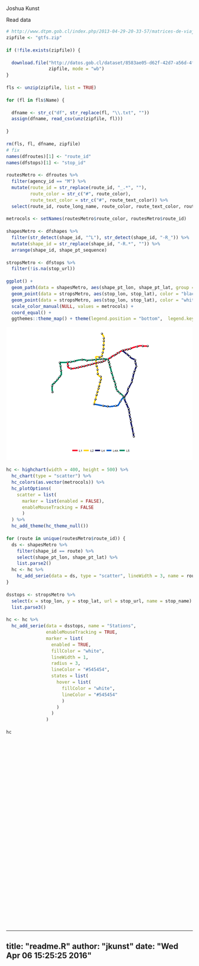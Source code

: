 # 
Joshua Kunst  




Read data



```r
# http://www.dtpm.gob.cl/index.php/2013-04-29-20-33-57/matrices-de-viaje
zipfile <- "gtfs.zip"

if (!file.exists(zipfile)) {
  
  download.file("http://datos.gob.cl/dataset/8583ae05-d62f-42d7-a56d-4f865711b65a/resource/dc31a5c7-e717-4b9d-a9a6-93b4d4d2aaca/download/gtfsv17.zip",
                zipfile, mode = "wb")
}
  
fls <- unzip(zipfile, list = TRUE)

for (fl in fls$Name) {
  
  dfname <- str_c("df", str_replace(fl, "\\.txt", ""))
  assign(dfname, read_csv(unz(zipfile, fl)))
  
}

rm(fls, fl, dfname, zipfile)
# fix
names(dfroutes)[1] <- "route_id"
names(dfstops)[1] <- "stop_id"

routesMetro <- dfroutes %>%
  filter(agency_id == "M") %>% 
  mutate(route_id = str_replace(route_id, "_.*", ""),
         route_color = str_c("#", route_color),
         route_text_color = str_c("#", route_text_color)) %>% 
  select(route_id, route_long_name, route_color, route_text_color, route_url)

metrocols <- setNames(routesMetro$route_color, routesMetro$route_id)

shapesMetro <- dfshapes %>% 
  filter(str_detect(shape_id, "^L"), str_detect(shape_id, "-R_")) %>% 
  mutate(shape_id = str_replace(shape_id, "-R.*", "")) %>%
  arrange(shape_id, shape_pt_sequence)

stropsMetro <- dfstops %>% 
  filter(!is.na(stop_url))

ggplot() + 
  geom_path(data = shapesMetro, aes(shape_pt_lon, shape_pt_lat, group = shape_id, color = shape_id), size = 2) + 
  geom_point(data = stropsMetro, aes(stop_lon, stop_lat), color = "black", size = 2) + 
  geom_point(data = stropsMetro, aes(stop_lon, stop_lat), color = "white", size = 1) +
  scale_color_manual(NULL, values = metrocols) + 
  coord_equal() + 
  ggthemes::theme_map() + theme(legend.position = "bottom",  legend.key = element_blank())
```

![](readme_files/figure-html/unnamed-chunk-2-1.png)

```r
hc <- highchart(width = 400, height = 500) %>%
  hc_chart(type = "scatter") %>% 
  hc_colors(as.vector(metrocols)) %>% 
  hc_plotOptions(
    scatter = list(
      marker = list(enabled = FALSE),
      enableMouseTracking = FALSE
      )
  ) %>% 
  hc_add_theme(hc_theme_null())

for (route in unique(routesMetro$route_id)) {
  ds <- shapesMetro %>% 
    filter(shape_id == route) %>%
    select(shape_pt_lon, shape_pt_lat) %>% 
    list.parse2()
  hc <- hc %>%
    hc_add_serie(data = ds, type = "scatter", lineWidth = 3, name = route)
}

dsstops <- stropsMetro %>% 
  select(x = stop_lon, y = stop_lat, url = stop_url, name = stop_name) %>% 
  list.parse3()

hc <- hc %>% 
  hc_add_serie(data = dsstops, name = "Stations",
               enableMouseTracking = TRUE,
               marker = list(
                 enabled = TRUE,
                 fillColor = "white",
                 lineWidth = 1,
                 radius = 3,
                 lineColor = "#545454",
                 states = list(
                   hover = list(
                     fillColor = "white",
                     lineColor = "#545454"
                     )
                   )
                 )
               )
               
hc
```

<!--html_preserve--><div id="htmlwidget-2934" style="width:400px;height:500px;" class="highchart html-widget"></div>
<script type="application/json" data-for="htmlwidget-2934">{"x":{"hc_opts":{"title":{"text":null},"credits":{"enabled":false},"exporting":{"enabled":false},"plotOptions":{"series":{"turboThreshold":0},"scatter":{"marker":{"enabled":false},"enableMouseTracking":false}},"chart":{"type":"scatter"},"colors":["#FA0727","#FFD400","#1A1D6A","#0A5FCA","#008A63"],"series":[{"data":[[-70.545172,-33.407905],[-70.550184,-33.408306],[-70.553292,-33.408406],[-70.556149,-33.407855],[-70.558905,-33.407554],[-70.561662,-33.407454],[-70.56522,-33.408306],[-70.568729,-33.409208],[-70.570333,-33.409609],[-70.574543,-33.410912],[-70.578703,-33.412115],[-70.581058,-33.412867],[-70.583264,-33.413769],[-70.584366,-33.41432],[-70.586371,-33.414771],[-70.589479,-33.415323],[-70.591584,-33.415874],[-70.595694,-33.416576],[-70.598651,-33.417327],[-70.601407,-33.418179],[-70.605818,-33.419884],[-70.608574,-33.422139],[-70.610579,-33.422891],[-70.612484,-33.423592],[-70.614288,-33.425447],[-70.616293,-33.427151],[-70.6192,-33.428304],[-70.621957,-33.429757],[-70.624112,-33.431311],[-70.626518,-33.433165],[-70.62742,-33.434018],[-70.629575,-33.435321],[-70.633534,-33.436975],[-70.635188,-33.437175],[-70.636642,-33.437626],[-70.638496,-33.438829],[-70.640551,-33.440232],[-70.641754,-33.441135],[-70.643208,-33.442087],[-70.645714,-33.442638],[-70.647318,-33.443139],[-70.650425,-33.443791],[-70.654836,-33.444844],[-70.656289,-33.445245],[-70.660299,-33.446097],[-70.663757,-33.446999],[-70.667566,-33.447951],[-70.668669,-33.448101],[-70.670523,-33.448703],[-70.67318,-33.449404],[-70.674433,-33.449655],[-70.676588,-33.450257],[-70.679144,-33.450908],[-70.680698,-33.45156],[-70.682552,-33.452011],[-70.686161,-33.452913],[-70.687965,-33.453264],[-70.692476,-33.454066],[-70.695784,-33.455018],[-70.699693,-33.45602],[-70.701147,-33.456271],[-70.705958,-33.457173],[-70.711021,-33.458426],[-70.715782,-33.457975],[-70.721646,-33.456221],[-70.722448,-33.454567],[-70.722749,-33.45156],[-70.72315,-33.448402],[-70.7233,-33.444192]],"type":"scatter","lineWidth":3,"name":"L1"},{"data":[[-70.664305,-33.537459],[-70.662434,-33.530153],[-70.661543,-33.526499],[-70.65985,-33.520975],[-70.65887,-33.517143],[-70.657444,-33.512421],[-70.656999,-33.510104],[-70.655662,-33.505917],[-70.654771,-33.502441],[-70.653702,-33.499323],[-70.653167,-33.497274],[-70.65192,-33.492997],[-70.651029,-33.488809],[-70.649514,-33.482661],[-70.648267,-33.479988],[-70.649603,-33.476156],[-70.652811,-33.474909],[-70.654593,-33.47375],[-70.656108,-33.471434],[-70.656464,-33.469919],[-70.656553,-33.46386],[-70.65691,-33.460385],[-70.656732,-33.457623],[-70.657177,-33.455841],[-70.658157,-33.454237],[-70.658603,-33.4529],[-70.659583,-33.450138],[-70.660207,-33.447732],[-70.660474,-33.446128],[-70.66083,-33.44399],[-70.660117,-33.441673],[-70.65985,-33.439624],[-70.65985,-33.438109],[-70.660296,-33.435347],[-70.660652,-33.432852],[-70.659583,-33.431516],[-70.656732,-33.431516],[-70.652633,-33.432674],[-70.64996,-33.432941],[-70.64791,-33.43205],[-70.647108,-33.429644],[-70.646128,-33.426259],[-70.645415,-33.424209],[-70.64497,-33.422427],[-70.644435,-33.420823],[-70.643812,-33.418507],[-70.643791,-33.417228],[-70.643603,-33.41407],[-70.643377,-33.409409],[-70.643227,-33.405688],[-70.642926,-33.401741],[-70.642738,-33.396816],[-70.642588,-33.392907],[-70.642475,-33.390952],[-70.642325,-33.388847],[-70.64255,-33.387546],[-70.643142,-33.385882],[-70.646911,-33.380389]],"type":"scatter","lineWidth":3,"name":"L2"},{"data":[[-70.575997,-33.609465],[-70.57671,-33.605188],[-70.577155,-33.602069],[-70.579026,-33.592981],[-70.579828,-33.589239],[-70.581878,-33.579081],[-70.582412,-33.576497],[-70.583571,-33.569369],[-70.584996,-33.562686],[-70.585264,-33.560637],[-70.586155,-33.556181],[-70.5866,-33.55333],[-70.587135,-33.549944],[-70.587313,-33.548429],[-70.587669,-33.546915],[-70.592748,-33.535777],[-70.596758,-33.526154],[-70.596134,-33.519471],[-70.593907,-33.516798],[-70.591055,-33.513501],[-70.590164,-33.510828],[-70.589541,-33.50869],[-70.588917,-33.503967],[-70.587046,-33.500047],[-70.584105,-33.495324],[-70.58063,-33.4898],[-70.580274,-33.487929],[-70.579472,-33.484186],[-70.578937,-33.481335],[-70.57867,-33.479731],[-70.577512,-33.47492],[-70.576175,-33.468771],[-70.57475,-33.464762],[-70.573858,-33.462445],[-70.572255,-33.458792],[-70.571274,-33.455406],[-70.57074,-33.453268],[-70.571274,-33.449614],[-70.572076,-33.445961],[-70.572878,-33.440437],[-70.573324,-33.438209],[-70.577779,-33.436427],[-70.581343,-33.434734],[-70.583482,-33.433309],[-70.58464,-33.431437],[-70.591144,-33.426091],[-70.596936,-33.421903],[-70.60148,-33.418161]],"type":"scatter","lineWidth":3,"name":"L4"},{"data":[[-70.664368,-33.537381],[-70.654744,-33.539431],[-70.643696,-33.541213],[-70.636835,-33.542193],[-70.634162,-33.542549],[-70.629083,-33.543084],[-70.619994,-33.541926],[-70.616074,-33.541124],[-70.612866,-33.540767],[-70.610817,-33.539609],[-70.605471,-33.531055],[-70.602085,-33.525709],[-70.600124,-33.523927],[-70.598075,-33.522501],[-70.596026,-33.519561]],"type":"scatter","lineWidth":3,"name":"L4A"},{"data":[[-70.596703,-33.526387],[-70.598373,-33.522644],[-70.59971,-33.519704],[-70.60118,-33.517833],[-70.602584,-33.516095],[-70.606593,-33.512888],[-70.61067,-33.509613],[-70.612674,-33.507809],[-70.614479,-33.505269],[-70.616016,-33.498252],[-70.617018,-33.493842],[-70.61762,-33.49157],[-70.618555,-33.487092],[-70.619624,-33.485555],[-70.620694,-33.483484],[-70.621696,-33.479674],[-70.622298,-33.477469],[-70.623567,-33.472591],[-70.625171,-33.467111],[-70.62751,-33.458691],[-70.628847,-33.453679],[-70.629849,-33.449669],[-70.63045,-33.447063],[-70.631386,-33.443788],[-70.63172,-33.442786],[-70.632589,-33.43891],[-70.633742,-33.437097],[-70.644518,-33.436596],[-70.680404,-33.440355],[-70.685316,-33.438751],[-70.690879,-33.43825],[-70.697996,-33.439052],[-70.707318,-33.441458],[-70.71203,-33.442661],[-70.723357,-33.444214],[-70.726615,-33.444465],[-70.740799,-33.444715],[-70.740649,-33.445718],[-70.739596,-33.44647],[-70.739496,-33.447121],[-70.738995,-33.452634],[-70.737942,-33.462759],[-70.73729,-33.467921],[-70.73729,-33.470628],[-70.73699,-33.47168],[-70.745109,-33.481855],[-70.747916,-33.485614],[-70.752878,-33.489974],[-70.754682,-33.491929],[-70.757038,-33.493683],[-70.757639,-33.49654],[-70.757339,-33.504008],[-70.757288,-33.510473]],"type":"scatter","lineWidth":3,"name":"L5"},{"data":[{"x":-70.617531,"y":-33.491585,"url":"http://www.metro.cl/estacion/camino-agricola","name":"Camino Agrícola"},{"x":-70.692436,"y":-33.454113,"url":"http://www.metro.cl/estacion/san-alberto-hurtado","name":"San Alberto Hurtado"},{"x":-70.589453,"y":-33.415325,"url":"http://www.metro.cl/estacion/alcantara","name":"Alcántara"},{"x":-70.659823,"y":-33.438254,"url":"http://www.metro.cl/estacion/santa-ana-l2","name":"Santa Ana"},{"x":-70.646821,"y":-33.380429,"url":"http://www.metro.cl/estacion/vespucio-norte","name":"Vespucio Norte"},{"x":-70.633527,"y":-33.437036,"url":"http://www.metro.cl/estacion/baquedano-l1","name":"Baquedano"},{"x":-70.644524,"y":-33.436611,"url":"http://www.metro.cl/estacion/bellas-artes","name":"Bellas Artes"},{"x":-70.584641,"y":-33.431484,"url":"http://www.metro.cl/estacion/francisco-bilbao","name":"Francisco Bilbao"},{"x":-70.707321,"y":-33.441505,"url":"http://www.metro.cl/estacion/blanqueado","name":"Blanqueado"},{"x":-70.739017,"y":-33.452669,"url":"http://www.metro.cl/estacion/barrancas","name":"Barrancas"},{"x":-70.757567,"y":-33.496645,"url":"http://www.metro.cl/estacion/santiago-bueras","name":"Santiago Bueras"},{"x":-70.6525,"y":-33.432716,"url":"http://www.metro.cl/estacion/cal-y-canto","name":"Cal y Canto"},{"x":-70.644974,"y":-33.422554,"url":"http://www.metro.cl/estacion/cerro-blanco","name":"Cerro Blanco"},{"x":-70.643562,"y":-33.414074,"url":"http://www.metro.cl/estacion/cementerios","name":"Cementerios"},{"x":-70.650391,"y":-33.443809,"url":"http://www.metro.cl/estacion/universidad-de-chile","name":"Universidad de Chile"},{"x":-70.65686,"y":-33.510162,"url":"http://www.metro.cl/estacion/ciudad-del-nino","name":"Ciudad del Niño"},{"x":-70.590973,"y":-33.426224,"url":"http://www.metro.cl/estacion/cristobal-colon","name":"Cristóbal Colón"},{"x":-70.619652,"y":-33.485641,"url":"http://www.metro.cl/estacion/carlos-valdovinos","name":"Carlos Valdovinos"},{"x":-70.65464,"y":-33.502556,"url":"http://www.metro.cl/estacion/departamental","name":"Departamental"},{"x":-70.642677,"y":-33.396801,"url":"http://www.metro.cl/estacion/dorsal","name":"Dorsal"},{"x":-70.752848,"y":-33.489991,"url":"http://www.metro.cl/estacion/del-sol","name":"Del Sol"},{"x":-70.583611,"y":-33.569405,"url":"http://www.metro.cl/estacion/el-parron","name":"Elisa Correa"},{"x":-70.699669,"y":-33.456047,"url":"http://www.metro.cl/estacion/ecuador","name":"Ecuador"},{"x":-70.570732,"y":-33.453278,"url":"http://www.metro.cl/estacion/plaza-egana","name":"Plaza Egaña"},{"x":-70.643135,"y":-33.405731,"url":"http://www.metro.cl/estacion/einstein","name":"Einstein"},{"x":-70.679169,"y":-33.45097,"url":"http://www.metro.cl/estacion/estacion-central","name":"Estación Central"},{"x":-70.58325,"y":-33.413752,"url":"http://www.metro.cl/estacion/escuela-militar","name":"Escuela Militar"},{"x":-70.661423,"y":-33.526531,"url":"http://www.metro.cl/estacion/el-llano","name":"El Parrón"},{"x":-70.649632,"y":-33.476217,"url":"http://www.metro.cl/estacion/franklin","name":"Franklin"},{"x":-70.57309,"y":-33.439163,"url":"http://www.metro.cl/estacion/principe-de-gales","name":"Príncipe de Gales"},{"x":-70.690838,"y":-33.438262,"url":"http://www.metro.cl/estacion/gruta-de-lourdes","name":"Gruta de Lourdes"},{"x":-70.595688,"y":-33.416611,"url":"http://www.metro.cl/estacion/el-golf","name":"El Golf"},{"x":-70.556213,"y":-33.407904,"url":"http://www.metro.cl/estacion/hernando-magallanes","name":"Hernando de Magallanes"},{"x":-70.582375,"y":-33.576462,"url":"http://www.metro.cl/estacion/hospital-sotero-del-rio","name":"Hospital Sótero del Río"},{"x":-70.628773,"y":-33.453766,"url":"http://www.metro.cl/estacion/irarrazaval","name":"Irarrázaval"},{"x":-70.586562,"y":-33.553356,"url":"http://www.metro.cl/estacion/san-jose-de-la-estrella","name":"San José de la Estrella"},{"x":-70.605499,"y":-33.531105,"url":"http://www.metro.cl/estacion/santa-julia","name":"Santa Julia"},{"x":-70.673203,"y":-33.449467,"url":"http://www.metro.cl/estacion/union-latinoamericana","name":"Unión Latino Americana"},{"x":-70.664251,"y":-33.537443,"url":"http://www.metro.cl/estacion/la-cisterna-l2","name":"La Cisterna"},{"x":-70.545109,"y":-33.407895,"url":"http://www.metro.cl/estacion/los-dominicos","name":"Los Dominicos"},{"x":-70.60859,"y":-33.422164,"url":"http://www.metro.cl/estacion/los-leones","name":"Los Leones"},{"x":-70.599652,"y":-33.519822,"url":"http://www.metro.cl/estacion/bellavista-de-la-florida","name":"Bellavista de la Florida"},{"x":-70.615967,"y":-33.541138,"url":"http://www.metro.cl/estacion/la-granja","name":"La Granja"},{"x":-70.66036,"y":-33.446108,"url":"http://www.metro.cl/estacion/los-heroes-l1","name":"Los Héroes"},{"x":-70.649445,"y":-33.482703,"url":"http://www.metro.cl/estacion/elisa-correa","name":"El Llano"},{"x":-70.654811,"y":-33.444857,"url":"http://www.metro.cl/estacion/la-moneda","name":"La Moneda"},{"x":-70.658707,"y":-33.5172,"url":"http://www.metro.cl/estacion/lo-ovalle","name":"Lo Ovalle"},{"x":-70.578712,"y":-33.479797,"url":"http://www.metro.cl/estacion/los-presidentes","name":"Los Presidentes"},{"x":-70.585289,"y":-33.560627,"url":"http://www.metro.cl/estacion/los-quillayes","name":"Los Quillayes"},{"x":-70.705963,"y":-33.457157,"url":"http://www.metro.cl/estacion/las-rejas","name":"Las Rejas"},{"x":-70.738066,"y":-33.462563,"url":"http://www.metro.cl/estacion/laguna-sur","name":"Laguna Sur"},{"x":-70.587074,"y":-33.500034,"url":"http://www.metro.cl/estacion/las-torres","name":"Las Torres"},{"x":-70.653107,"y":-33.497272,"url":"http://www.metro.cl/estacion/lo-vial","name":"Lo Vial"},{"x":-70.606583,"y":-33.512936,"url":"http://www.metro.cl/estacion/mirador","name":"Mirador"},{"x":-70.589485,"y":-33.508785,"url":"http://www.metro.cl/estacion/macul","name":"Macul"},{"x":-70.577194,"y":-33.602119,"url":"http://www.metro.cl/estacion/las-mercedes","name":"Las Mercedes"},{"x":-70.619209,"y":-33.428341,"url":"http://www.metro.cl/estacion/manuel-montt","name":"Manuel Montt"},{"x":-70.568734,"y":-33.409251,"url":"http://www.metro.cl/estacion/manquehue","name":"Manquehue"},{"x":-70.745165,"y":-33.481816,"url":"http://www.metro.cl/estacion/monte-tabor","name":"Monte Tabor"},{"x":-70.722687,"y":-33.451546,"url":"http://www.metro.cl/estacion/neptuno","name":"Neptuno"},{"x":-70.625186,"y":-33.46719,"url":"http://www.metro.cl/estacion/nuble","name":"Ñuble"},{"x":-70.573792,"y":-33.462456,"url":"http://www.metro.cl/estacion/los-orientales","name":"Los Orientales"},{"x":-70.740043,"y":-33.475394,"url":"http://www.metro.cl/estacion/las-parcelas","name":"Las Parcelas"},{"x":-70.63163,"y":-33.442787,"url":"http://www.metro.cl/estacion/parque-bustamante","name":"Parque Bustamante"},{"x":-70.612663,"y":-33.507812,"url":"http://www.metro.cl/estacion/pedrero","name":"Pedrero"},{"x":-70.579704,"y":-33.589287,"url":"http://www.metro.cl/estacion/protectora-de-la-infancia","name":"Protectora de la Infancia"},{"x":-70.715775,"y":-33.457981,"url":"http://www.metro.cl/estacion/pajaritos","name":"Pajaritos"},{"x":-70.75723,"y":-33.510522,"url":"http://www.metro.cl/estacion/plaza-maipu","name":"Plaza de Maipú"},{"x":-70.575905,"y":-33.609547,"url":"http://www.metro.cl/estacion/plaza-puente-alto","name":"Plaza de Puente Alto"},{"x":-70.656868,"y":-33.460464,"url":"http://www.metro.cl/estacion/parque-ohiggins","name":"Parque O`higgins"},{"x":-70.716412,"y":-33.443298,"url":"http://www.metro.cl/estacion/lo-prado","name":"Lo Prado"},{"x":-70.647064,"y":-33.42963,"url":"http://www.metro.cl/estacion/patronato","name":"Patronato"},{"x":-70.740722,"y":-33.44483,"url":"http://www.metro.cl/estacion/pudahuel","name":"Pudahuel"},{"x":-70.614273,"y":-33.425465,"url":"http://www.metro.cl/estacion/pedro-de-valdivia","name":"Pedro de Valdivia"},{"x":-70.650551,"y":-33.43726,"url":"http://www.metro.cl/estacion/plaza-de-armas","name":"Plaza de Armas"},{"x":-70.680357,"y":-33.440282,"url":"http://www.metro.cl/estacion/quinta-normal","name":"Quinta Normal"},{"x":-70.622314,"y":-33.477516,"url":"http://www.metro.cl/estacion/rodrigo-de-araya","name":"Rodrigo de Araya"},{"x":-70.668427,"y":-33.439098,"url":"http://www.metro.cl/estacion/cumming","name":"Cumming"},{"x":-70.576202,"y":-33.468819,"url":"http://www.metro.cl/estacion/grecia","name":"Grecia"},{"x":-70.592773,"y":-33.535854,"url":"http://www.metro.cl/estacion/rojas-magallanes","name":"Rojas Magallanes"},{"x":-70.643671,"y":-33.541194,"url":"http://www.metro.cl/estacion/san-ramon","name":"San Ramón"},{"x":-70.656331,"y":-33.470043,"url":"http://www.metro.cl/estacion/rondizzoni","name":"Rondizzoni"},{"x":-70.667564,"y":-33.447952,"url":"http://www.metro.cl/estacion/republica","name":"República"},{"x":-70.580231,"y":-33.487999,"url":"http://www.metro.cl/estacion/quilin","name":"Quilín"},{"x":-70.626585,"y":-33.433107,"url":"http://www.metro.cl/estacion/salvador","name":"Salvador"},{"x":-70.572037,"y":-33.445904,"url":"http://www.metro.cl/estacion/simon-bolivar","name":"Simón Bolivar"},{"x":-70.630402,"y":-33.447102,"url":"http://www.metro.cl/estacion/santa-isabel","name":"Santa Isabel"},{"x":-70.61602,"y":-33.498318,"url":"http://www.metro.cl/estacion/san-joaquin","name":"San Joaquín"},{"x":-70.64572,"y":-33.442691,"url":"http://www.metro.cl/estacion/santa-lucia","name":"Santa Lucía"},{"x":-70.651178,"y":-33.488798,"url":"http://www.metro.cl/estacion/san-miguel","name":"San Miguel"},{"x":-70.723315,"y":-33.444226,"url":"http://www.metro.cl/estacion/san-pablo-l1","name":"San Pablo"},{"x":-70.634125,"y":-33.542511,"url":"http://www.metro.cl/estacion/santa-rosa","name":"Santa Rosa"},{"x":-70.601353,"y":-33.418145,"url":"http://www.metro.cl/estacion/tobalaba-l1","name":"Tobalaba"},{"x":-70.658577,"y":-33.452965,"url":"http://www.metro.cl/estacion/toesca","name":"Toesca"},{"x":-70.587654,"y":-33.54702,"url":"http://www.metro.cl/estacion/trinidad","name":"Trinidad"},{"x":-70.640549,"y":-33.440216,"url":"http://www.metro.cl/estacion/universidad-catolica","name":"Universidad Católica"},{"x":-70.68615,"y":-33.452896,"url":"http://www.metro.cl/estacion/universidad-de-santiago","name":"Universidad de Santiago"},{"x":-70.596756,"y":-33.526337,"url":"http://www.metro.cl/estacion/vicente-valdes-l4","name":"Vicente Valdés"},{"x":-70.596069,"y":-33.519642,"url":"http://www.metro.cl/estacion/vicuna-mackenna-l4","name":"Vicuña Mackenna"},{"x":-70.642441,"y":-33.390938,"url":"http://www.metro.cl/estacion/zapadores","name":"Zapadores"}],"name":"Stations","enableMouseTracking":true,"marker":{"enabled":true,"fillColor":"white","lineWidth":1,"radius":3,"lineColor":"#545454","states":{"hover":{"fillColor":"white","lineColor":"#545454"}}}}]},"theme":{"chart":{"backgroundColor":"transparent"},"plotOptions":{"line":{"marker":{"enabled":false}}},"legend":{"enabled":true,"align":"right","verticalAlign":"bottom"},"credits":{"enabled":false},"xAxis":{"visible":false},"yAxis":{"visible":false}},"conf_opts":{"global":{"Date":null,"VMLRadialGradientURL":"http =//code.highcharts.com/list(version)/gfx/vml-radial-gradient.png","canvasToolsURL":"http =//code.highcharts.com/list(version)/modules/canvas-tools.js","getTimezoneOffset":null,"timezoneOffset":0,"useUTC":true},"lang":{"contextButtonTitle":"Chart context menu","decimalPoint":".","downloadJPEG":"Download JPEG image","downloadPDF":"Download PDF document","downloadPNG":"Download PNG image","downloadSVG":"Download SVG vector image","drillUpText":"Back to {series.name}","invalidDate":null,"loading":"Loading...","months":["January","February","March","April","May","June","July","August","September","October","November","December"],"noData":"No data to display","numericSymbols":["k","M","G","T","P","E"],"printChart":"Print chart","resetZoom":"Reset zoom","resetZoomTitle":"Reset zoom level 1:1","shortMonths":["Jan","Feb","Mar","Apr","May","Jun","Jul","Aug","Sep","Oct","Nov","Dec"],"thousandsSep":" ","weekdays":["Sunday","Monday","Tuesday","Wednesday","Thursday","Friday","Saturday"]}},"type":"chart","fonts":[],"debug":false},"evals":[],"jsHooks":[]}</script><!--/html_preserve-->


---
title: "readme.R"
author: "jkunst"
date: "Wed Apr 06 15:25:25 2016"
---
